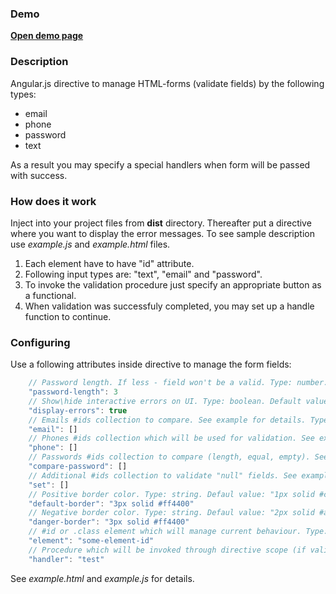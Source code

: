 ### Demo

<a href="http://asduser.github.io/examples/form-validator/index.html" target="_blank"><b>Open demo page</b></a>

### Description

Angular.js directive to manage HTML-forms (validate fields) by the following types:
<ul>
<li> email </li>
<li> phone </li>
<li> password </li>
<li> text </li>
</ul>

As a result you may specify a special handlers when form will be passed with success.

### How does it work

Inject into your project files from <b>dist</b> directory.
Thereafter put a <b><form-validator></form-validator></b> directive where you want to display the error messages.
To see sample description use <i>example.js</i> and <i>example.html</i> files.

<ol>
<li> Each element have to have "id" attribute. </li>
<li> Following input types are: "text", "email" and "password". </li>
<li> To invoke the validation procedure just specify an appropriate button as a functional. </li>
<li> When validation was successfuly completed, you may set up a handle function to continue. </li>
</ol>

### Configuring

Use a following attributes inside <b><form-validator></b> directive to manage the form fields:

```javascript
    // Password length. If less - field won't be a valid. Type: number. Default value: 6.
    "password-length": 3
    // Show\hide interactive errors on UI. Type: boolean. Default value: false.
    "display-errors": true
    // Emails #ids collection to compare. See example for details. Type: array of strings.
    "email": []
    // Phones #ids collection which will be used for validation. See example for details. Type: array of strings.
    "phone": []
    // Passwords #ids collection to compare (length, equal, empty). See example for details. Type: array of strings.
    "compare-password": []
    // Additional #ids collection to validate "null" fields. See example for details. Type: array of strings.
    "set": []
    // Positive border color. Type: string. Defaul value: "1px solid #ccc".
    "default-border": "3px solid #ff4400"
    // Negative border color. Type: string. Defaul value: "2px solid #aa0000".
    "danger-border": "3px solid #ff4400"
    // #id or .class element which will manage current behaviour. Type: string.
    "element": "some-element-id"
    // Procedure which will be invoked through directive scope (if validation result is successful). Type: function.
    "handler": "test" 
```

See <i>example.html</i> and <i>example.js</i> for details.
